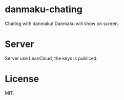 # danmaku-chating #
Chating with danmaku!
Danmaku will show on screen.

# Server #
Server use LeanCloud, the keys is publiced.

# License #
MIT.